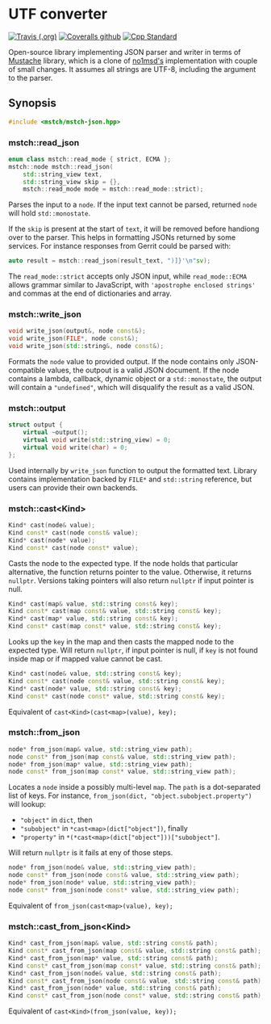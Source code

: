 # UTF converter

[![Travis (.org)][Travis badge]][Travis]
[![Coveralls github][Coveralls badge]][Coveralls]
[![Cpp Standard][17-badge]][17]

Open-source library implementing JSON parser and writer in terms of [Mustache](https://github.com/mbits-libs/libmstch) library, which is a clone of [no1msd's](https://github.com/no1msd/mstch) implementation with couple of small changes. It assumes all strings are UTF-8, including the argument to the parser.

## Synopsis

```cpp
#include <mstch/mstch-json.hpp>
```

### mstch::read_json

```cpp
enum class mstch::read_mode { strict, ECMA };
mstch::node mstch::read_json(
    std::string_view text,
    std::string_view skip = {},
    mstch::read_mode mode = mstch::read_mode::strict);
```

Parses the input to a `node`. If the input text cannot be parsed, returned `node` will hold `std::monostate`.

If the `skip` is present at the start of `text`, it will be removed before handiong over to the parser. This helps in formatting JSONs returned by some services. For instance responses from Gerrit could be parsed with:

```cpp
auto result = mstch::read_json(result_text, ")]}'\n"sv);
```

The `read_mode::strict` accepts only JSON input, while `read_mode::ECMA` allows grammar similar to JavaScript, with `'apostrophe enclosed strings'` and commas at the end of dictionaries and array.

### mstch::write_json

```cpp
void write_json(output&, node const&);
void write_json(FILE*, node const&);
void write_json(std::string&, node const&);
```

Formats the `node` value to provided output. If the node contains only JSON-compatible values, the outpout is a valid JSON document. If the node contains a lambda, callback, dynamic object or a `std::monostate`, the output will contain a `"undefined"`, which will disqualify the result as a valid JSON.

### mstch::output

```cpp
struct output {
    virtual ~output();
    virtual void write(std::string_view) = 0;
    virtual void write(char) = 0;
};
```

Used internally by `write_json` function to output the formatted text. Library contains implementation backed by `FILE*` and `std::string` reference, but users can provide their own backends.

### mstch::cast&lt;Kind&gt;

```cpp
Kind* cast(node& value);
Kind const* cast(node const& value);
Kind* cast(node* value);
Kind const* cast(node const* value);
```

Casts the node to the expected type. If the node holds that particular alternative, the function returns pointer to the value. Otherwise, it returns `nullptr`. Versions taking pointers will also return `nullptr` if input pointer is null.

```cpp
Kind* cast(map& value, std::string const& key);
Kind const* cast(map const& value, std::string const& key);
Kind* cast(map* value, std::string const& key);
Kind const* cast(map const* value, std::string const& key);
```

Looks up the `key` in the map and then casts the mapped node to the expected type. Will return `nullptr`, if input pointer is null, if `key` is not found inside map or if mapped value cannot be cast.

```cpp
Kind* cast(node& value, std::string const& key);
Kind const* cast(node const& value, std::string const& key);
Kind* cast(node* value, std::string const& key);
Kind const* cast(node const* value, std::string const& key);
```

Equivalent of `cast<Kind>(cast<map>(value), key);`

### mstch::from_json

```cpp
node* from_json(map& value, std::string_view path);
node const* from_json(map const& value, std::string_view path);
node* from_json(map* value, std::string_view path);
node const* from_json(map const* value, std::string_view path);
```

Locates a `node` inside a possibly multi-level `map`. The `path` is a dot-separated list of keys. For instance, `from_json(dict, "object.subobject.property")` will lookup:

- `"object"` in `dict`, then
- `"subobject"` in `*cast<map>(dict["object"])`, finally
- `"property"` in `*(*cast<map>(dict["object"]))["subobject"]`.

Will return `nullptr` is it fails at eny of those steps.

```cpp
node* from_json(node& value, std::string_view path);
node const* from_json(node const& value, std::string_view path);
node* from_json(node* value, std::string_view path);
node const* from_json(node const* value, std::string_view path);
```

Equivalent of `from_json(cast<map>(value), key);`

### mstch::cast_from_json&lt;Kind&gt;

```cpp
Kind* cast_from_json(map& value, std::string const& path);
Kind const* cast_from_json(map const& value, std::string const& path);
Kind* cast_from_json(map* value, std::string const& path);
Kind const* cast_from_json(map const* value, std::string const& path);
Kind* cast_from_json(node& value, std::string const& path);
Kind const* cast_from_json(node const& value, std::string const& path);
Kind* cast_from_json(node* value, std::string const& path);
Kind const* cast_from_json(node const* value, std::string const& path);
```

Equivalent of `cast<Kind>(from_json(value, key));`

[Travis badge]: https://img.shields.io/travis/mbits-libs/libmstch-json?style=flat-square
[Travis]: https://travis-ci.org/mbits-libs/libmstch-json "Travis-CI"
[Coveralls badge]: https://img.shields.io/coveralls/github/mbits-libs/libmstch-json?style=flat-square
[Coveralls]: https://coveralls.io/github/mbits-libs/libmstch-json "Coveralls"
[17-badge]: https://img.shields.io/badge/C%2B%2B-17-informational?style=flat-square
[17]: https://en.wikipedia.org/wiki/C%2B%2B17 "Wikipedia C++17"
